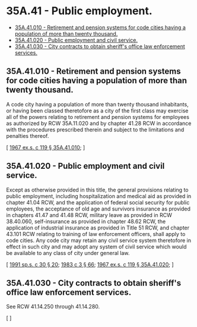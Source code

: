 # 35A.41 - Public employment.
* [35A.41.010 - Retirement and pension systems for code cities having a population of more than twenty thousand.](#35a41010---retirement-and-pension-systems-for-code-cities-having-a-population-of-more-than-twenty-thousand)
* [35A.41.020 - Public employment and civil service.](#35a41020---public-employment-and-civil-service)
* [35A.41.030 - City contracts to obtain sheriff's office law enforcement services.](#35a41030---city-contracts-to-obtain-sheriffs-office-law-enforcement-services)
## 35A.41.010 - Retirement and pension systems for code cities having a population of more than twenty thousand.
A code city having a population of more than twenty thousand inhabitants, or having been classed theretofore as a city of the first class may exercise all of the powers relating to retirement and pension systems for employees as authorized by RCW 35A.11.020 and by chapter 41.28 RCW in accordance with the procedures prescribed therein and subject to the limitations and penalties thereof.

\[ [1967 ex.s. c 119 § 35A.41.010](https://leg.wa.gov/CodeReviser/documents/sessionlaw/1967ex1c119.pdf?cite=1967%20ex.s.%20c%20119%20§%2035A.41.010); \]

## 35A.41.020 - Public employment and civil service.
Except as otherwise provided in this title, the general provisions relating to public employment, including hospitalization and medical aid as provided in chapter 41.04 RCW, and the application of federal social security for public employees, the acceptance of old age and survivors insurance as provided in chapters 41.47 and 41.48 RCW, military leave as provided in RCW 38.40.060, self-insurance as provided in chapter 48.62 RCW, the application of industrial insurance as provided in Title 51 RCW, and chapter 43.101 RCW relating to training of law enforcement officers, shall apply to code cities. Any code city may retain any civil service system theretofore in effect in such city and may adopt any system of civil service which would be available to any class of city under general law.

\[ [1991 sp.s. c 30 § 20](https://lawfilesext.leg.wa.gov/biennium/1991-92/Pdf/Bills/Session%20Laws/House/1907-S.SL.pdf?cite=1991%20sp.s.%20c%2030%20§%2020); [1983 c 3 § 66](https://leg.wa.gov/CodeReviser/documents/sessionlaw/1983c3.pdf?cite=1983%20c%203%20§%2066); [1967 ex.s. c 119 § 35A.41.020](https://leg.wa.gov/CodeReviser/documents/sessionlaw/1967ex1c119.pdf?cite=1967%20ex.s.%20c%20119%20§%2035A.41.020); \]

## 35A.41.030 - City contracts to obtain sheriff's office law enforcement services.
See RCW 41.14.250 through 41.14.280.

\[ \]


